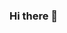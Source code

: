 ### Hi there 👋




<!--
**ofekMula/ofekMula** is a ✨ _special_ ✨ repository because its `README.md` (this file) appears on your GitHub profile.

Here are some ideas to get you started:

- 🔭 I'm Self-driven Computer Science student in Tel Aviv university; anticipated completion March 2021.
- 🌱 Passionate about developing products with real-world impact.
- 🌱 I’m Mostly interested in the fields of software engineering and machine learning.
- 👯 I'm Looking for a starting position as a junior software developer (C++ \ Java \ Python) and  to collaborate on open source project.

